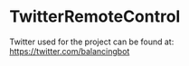 # TwitterRemoteControl

Twitter used for the project can be found at:
https://twitter.com/balancingbot
